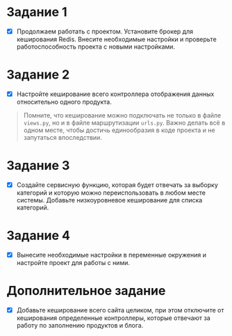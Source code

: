 # Задание 1
- [x] Продолжаем работать с проектом. Установите брокер для кеширования Redis. Внесите необходимые настройки и проверьте работоспособность проекта с новыми настройками.
# Задание 2
- [x] Настройте кеширование всего контроллера отображения данных относительно одного продукта.
>Помните, что кеширование можно подключать не только в файле `views.py`, но и в файле маршрутизации `urls.py`. Важно делать всё в одном месте, чтобы достичь единообразия в коде проекта и не запутаться впоследствии.

# Задание 3
- [x] Создайте сервисную функцию, которая будет отвечать за выборку категорий и которую можно переиспользовать в любом месте системы. Добавьте низкоуровневое кеширование для списка категорий.
# Задание 4
- [x] Вынесите необходимые настройки в переменные окружения и настройте проект для работы с ними.
# Дополнительное задание
- [x] Добавьте кеширование всего сайта целиком, при этом отключите от кеширования определенные контроллеры, которые отвечают за работу по заполнению продуктов и блога.
